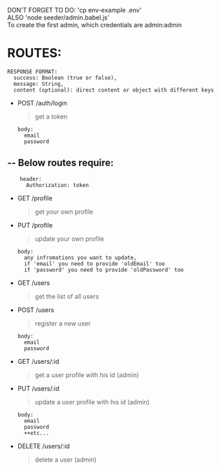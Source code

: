 DON'T FORGET TO DO: 'cp env-example .env'  
ALSO 'node seeder/admin.babel.js'  
To create the first admin,  which credentials are admin:admin

# ROUTES:

    RESPONSE FORMAT:
      success: Boolean (true or false),
      message: String,
      content (optional): direct content or object with different keys

* POST /auth/login
  >get a token

      body:
        email
        password

## -- Below routes require:

        header:
          Authorization: token

* GET /profile
  >get your own profile  

* PUT /profile
  >update your own profile  

      body:
        any infromations you want to update,
        if 'email' you need to provide 'oldEmail' too
        if 'password' you need to provide 'oldPassword' too
        

* GET /users
  >get the list of all users  

* POST /users
  >register a new user  

      body:
        email
        password

* GET /users/:id
  >get a user profile with his id (admin)  


* PUT /users/:id
  >update a user profile with his id (admin)  

      body:
        email
        password
        ++etc...

* DELETE /users/:id
  >delete a user (admin)  